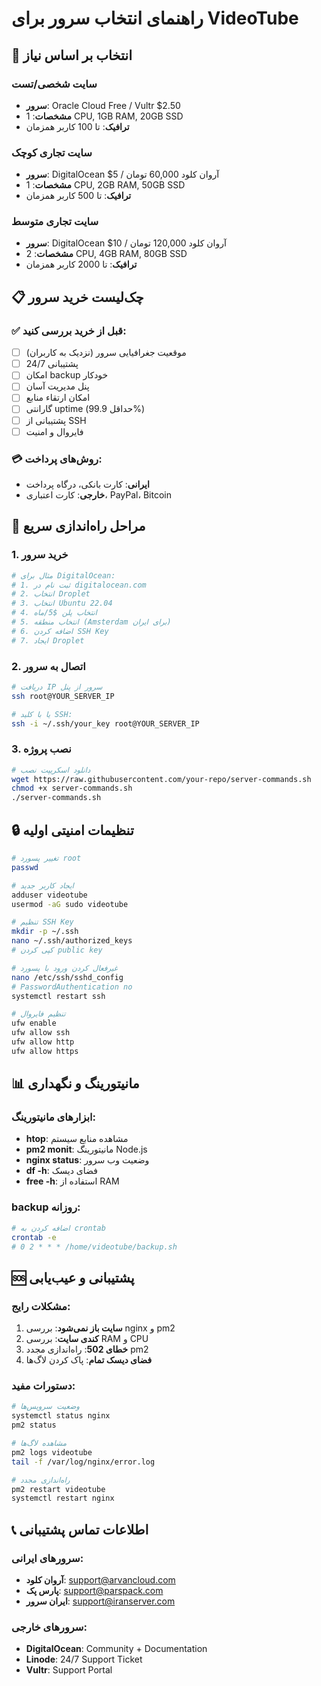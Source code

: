 # راهنمای انتخاب سرور برای VideoTube

## 🎯 انتخاب بر اساس نیاز

### سایت شخصی/تست
- **سرور**: Oracle Cloud Free / Vultr $2.50
- **مشخصات**: 1 CPU, 1GB RAM, 20GB SSD
- **ترافیک**: تا 100 کاربر همزمان

### سایت تجاری کوچک
- **سرور**: DigitalOcean $5 / آروان کلود 60,000 تومان
- **مشخصات**: 1 CPU, 2GB RAM, 50GB SSD
- **ترافیک**: تا 500 کاربر همزمان

### سایت تجاری متوسط
- **سرور**: DigitalOcean $10 / آروان کلود 120,000 تومان
- **مشخصات**: 2 CPU, 4GB RAM, 80GB SSD
- **ترافیک**: تا 2000 کاربر همزمان

## 📋 چک‌لیست خرید سرور

### ✅ قبل از خرید بررسی کنید:
- [ ] موقعیت جغرافیایی سرور (نزدیک به کاربران)
- [ ] پشتیبانی 24/7
- [ ] امکان backup خودکار
- [ ] پنل مدیریت آسان
- [ ] امکان ارتقاء منابع
- [ ] گارانتی uptime (حداقل 99.9%)
- [ ] پشتیبانی از SSH
- [ ] فایروال و امنیت

### 💳 روش‌های پرداخت:
- **ایرانی**: کارت بانکی، درگاه پرداخت
- **خارجی**: کارت اعتباری، PayPal، Bitcoin

## 🚀 مراحل راه‌اندازی سریع

### 1. خرید سرور
```bash
# مثال برای DigitalOcean:
# 1. ثبت نام در digitalocean.com
# 2. انتخاب Droplet
# 3. انتخاب Ubuntu 22.04
# 4. انتخاب پلن $5/ماه
# 5. انتخاب منطقه (Amsterdam برای ایران)
# 6. اضافه کردن SSH Key
# 7. ایجاد Droplet
```

### 2. اتصال به سرور
```bash
# دریافت IP سرور از پنل
ssh root@YOUR_SERVER_IP

# یا با کلید SSH:
ssh -i ~/.ssh/your_key root@YOUR_SERVER_IP
```

### 3. نصب پروژه
```bash
# دانلود اسکریپت نصب
wget https://raw.githubusercontent.com/your-repo/server-commands.sh
chmod +x server-commands.sh
./server-commands.sh
```

## 🔒 تنظیمات امنیتی اولیه

```bash
# تغییر پسورد root
passwd

# ایجاد کاربر جدید
adduser videotube
usermod -aG sudo videotube

# تنظیم SSH Key
mkdir -p ~/.ssh
nano ~/.ssh/authorized_keys
# کپی کردن public key

# غیرفعال کردن ورود با پسورد
nano /etc/ssh/sshd_config
# PasswordAuthentication no
systemctl restart ssh

# تنظیم فایروال
ufw enable
ufw allow ssh
ufw allow http
ufw allow https
```

## 📊 مانیتورینگ و نگهداری

### ابزارهای مانیتورینگ:
- **htop**: مشاهده منابع سیستم
- **pm2 monit**: مانیتورینگ Node.js
- **nginx status**: وضعیت وب سرور
- **df -h**: فضای دیسک
- **free -h**: استفاده از RAM

### backup روزانه:
```bash
# اضافه کردن به crontab
crontab -e
# 0 2 * * * /home/videotube/backup.sh
```

## 🆘 پشتیبانی و عیب‌یابی

### مشکلات رایج:
1. **سایت باز نمی‌شود**: بررسی nginx و pm2
2. **کندی سایت**: بررسی RAM و CPU
3. **خطای 502**: راه‌اندازی مجدد pm2
4. **فضای دیسک تمام**: پاک کردن لاگ‌ها

### دستورات مفید:
```bash
# وضعیت سرویس‌ها
systemctl status nginx
pm2 status

# مشاهده لاگ‌ها
pm2 logs videotube
tail -f /var/log/nginx/error.log

# راه‌اندازی مجدد
pm2 restart videotube
systemctl restart nginx
```

## 📞 اطلاعات تماس پشتیبانی

### سرورهای ایرانی:
- **آروان کلود**: support@arvancloud.com
- **پارس پک**: support@parspack.com
- **ایران سرور**: support@iranserver.com

### سرورهای خارجی:
- **DigitalOcean**: Community + Documentation
- **Linode**: 24/7 Support Ticket
- **Vultr**: Support Portal